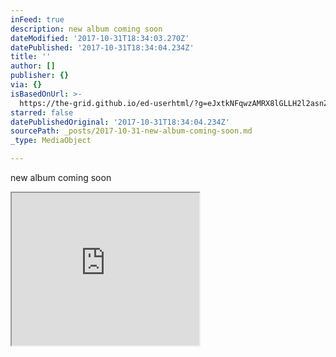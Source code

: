 ```yaml
---
inFeed: true
description: new album coming soon
dateModified: '2017-10-31T18:34:03.270Z'
datePublished: '2017-10-31T18:34:04.234Z'
title: ''
author: []
publisher: {}
via: {}
isBasedOnUrl: >-
  https://the-grid.github.io/ed-userhtml/?g=eJxtkNFqwzAMRX8lGLLH2l2asnZ1x74keLZSG5zISDJhf78sZdCNvR6OLvfqkkZyEzRLChKt2hvTqiZCukWx6tAb1bAnzDnNN6tmVM2mfyAFoDtg8lZFkcJnrZcdY52Dz1jDzuOkS3afQPqtUrab1HbvWruS_hNzYmHdHQ_7l-OpOz25qbx6zEi2fe7Gse-N2ZirgsP3gR1dZthYTAEGguwEwgPmiMuw5k8wC1uh-oArrxt-I4KCa4e_AQLux1XXi77_7PoF3RBxMA
starred: false
datePublishedOriginal: '2017-10-31T18:34:04.234Z'
sourcePath: _posts/2017-10-31-new-album-coming-soon.md
_type: MediaObject

---
```

new album coming soon

<iframe src="https://the-grid.github.io/ed-userhtml/?g=eJxtkNFqwzAMRX8lGLLH2l2asnZ1x74keLZSG5zISDJhf78sZdCNvR6OLvfqkkZyEzRLChKt2hvTqiZCukWx6tAb1bAnzDnNN6tmVM2mfyAFoDtg8lZFkcJnrZcdY52Dz1jDzuOkS3afQPqtUrab1HbvWruS_hNzYmHdHQ_7l-OpOz25qbx6zEi2fe7Gse-N2ZirgsP3gR1dZthYTAEGguwEwgPmiMuw5k8wC1uh-oArrxt-I4KCa4e_AQLux1XXi77_7PoF3RBxMA" height="244" style=""></iframe>